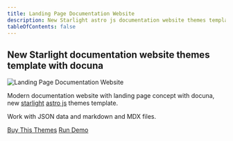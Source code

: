 ```yaml
---
title: Landing Page Documentation Website
description: New Starlight astro js documentation website themes template with docuna
tableOfContents: false
---
```

## New Starlight documentation website themes template with docuna

![Landing Page Documentation Website](https://wsrv.nl/?url=https://public-files.gumroad.com/wim45o5fb6d1p0qj95ik5jz25c8o&w=800&output=webp)

Modern documentation website with landing page concept with docuna, new [starlight](https://starlight.astro.build/) [astro js](https://astro.build/) themes template.

Work with JSON data and markdown and MDX files.

<a href="https://creativitaz.gumroad.com/l/docuna" class="butona">Buy This Themes</a> 
<a href="https://astrodoc.pages.dev/" class="butona">Run Demo</a> 
